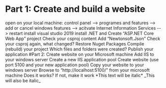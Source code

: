 <h1>Part 1: Create and build a website</h1>
open on your local machine:
control panel --> programes and features --> add or cancel windows features --> acitvate Internet Information Services --> restart
install visual studio 2019
install .NET and 
Create “ASP.NET Core Web App” project
Check your csproj content
Add “Newtonsoft.Json”
Check your csproj again, what changed?
Restore Nuget Packages
Compile (rebuild) your project
Which files and folders were created?
Publish your application
#Part 2: Create website on your Microsoft machine
Add IIS to your windows server
Create a new IIS application pool
Create website (use port 5100 and your new application pool)
Copy your website to your windows server
Browse to “http://localhost:5100/” from your microsoft machine
Does it works? If not, make it work
*This text will be italic*
_This will also be italic_
